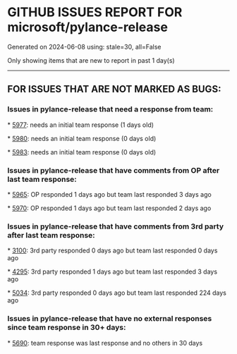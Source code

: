 
# GITHUB ISSUES REPORT FOR microsoft/pylance-release


Generated on 2024-06-08 using: stale=30, all=False


Only showing items that are new to report in past 1 day(s)


---

## FOR ISSUES THAT ARE NOT MARKED AS BUGS:


### Issues in pylance-release that need a response from team:


\* [5977](https://github.com/microsoft/pylance-release/issues/5977 "Annoying intellisense: showing me parameter popup during editing str parameter"): needs an initial team response (1 days old)

\* [5980](https://github.com/microsoft/pylance-release/issues/5980 "Use of multiplication operator `*` within expression split over multiple lines causes wrong highlighting"): needs an initial team response (0 days old)

\* [5983](https://github.com/microsoft/pylance-release/issues/5983 "&quot;plt&quot; is not defined"): needs an initial team response (0 days old)

### Issues in pylance-release that have comments from OP after last team response:


\* [5965](https://github.com/microsoft/pylance-release/issues/5965 "Intellisense is popping up parameters when it is definitely NOT needed"): OP responded 1 days ago but team last responded 3 days ago

\* [5970](https://github.com/microsoft/pylance-release/issues/5970 "The automatic behavior of `python.analysis.exclude` is ambiguous when I specify excluded paths."): OP responded 1 days ago but team last responded 2 days ago

### Issues in pylance-release that have comments from 3rd party after last team response:


\* [3100](https://github.com/microsoft/pylance-release/issues/3100 "Improve semantic highlighting of `TypeAlias`"): 3rd party responded 0 days ago but team last responded 0 days ago

\* [4295](https://github.com/microsoft/pylance-release/issues/4295 "Slow computer -> &quot;Expected 0 positional arguments&quot;"): 3rd party responded 1 days ago but team last responded 3 days ago

\* [5034](https://github.com/microsoft/pylance-release/issues/5034 "Jupyter notebook raises error: &quot;NO notebook document&quot; in VSCode (WSL v2)"): 3rd party responded 0 days ago but team last responded 224 days ago

### Issues in pylance-release that have no external responses since team response in 30+ days:


\* [5690](https://github.com/microsoft/pylance-release/issues/5690 "Features break when editing certain files"): team response was last response and no others in 30 days
